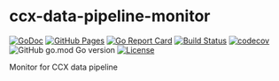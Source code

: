 # ccx-data-pipeline-monitor
[![GoDoc](https://godoc.org/github.com/RedHatInsights/ccx-data-pipeline-monitor?status.svg)](https://godoc.org/github.com/RedHatInsights/ccx-data-pipeline-monitor)
[![GitHub Pages](https://img.shields.io/badge/%20-GitHub%20Pages-informational)](https://redhatinsights.github.io/ccx-data-pipeline-monitor/)
[![Go Report Card](https://goreportcard.com/badge/github.com/RedHatInsights/ccx-data-pipeline-monitor)](https://goreportcard.com/report/github.com/RedHatInsights/ccx-data-pipeline-monitor)
[![Build Status](https://travis-ci.org/RedHatInsights/ccx-data-pipeline-monitor.svg?branch=master)](https://travis-ci.org/RedHatInsights/ccx-data-pipeline-monitor)
[![codecov](https://codecov.io/gh/RedHatInsights/ccx-data-pipeline-monitor/branch/master/graph/badge.svg)](https://codecov.io/gh/RedHatInsights/ccx-data-pipeline-monitor)
![GitHub go.mod Go version](https://img.shields.io/github/go-mod/go-version/RedHatInsights/ccx-data-pipeline-monitor)
[![License](https://img.shields.io/badge/license-Apache-blue)](https://github.com/RedHatInsights/ccx-data-pipeline-monitor/blob/master/LICENSE)

Monitor for CCX data pipeline
